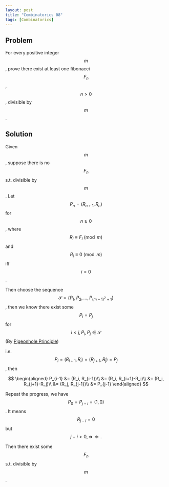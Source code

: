 ```yaml
---
layout: post
title: "Combinatorics 08"
tags: [Combinatorics]
---
```


## Problem

For every positive integer $$m$$, prove there exist at least one fibonacci $$F_n$$, $$n>0$$, divisible by $$m$$.

## Solution

Given $$m$$, suppose there is no $$F_n$$ s.t. divisible by $$m$$. Let $$P_n = (R_{n+1}, R_n)$$ for $$n\geq 0$$ , where $$R_i\equiv F_i \pmod{m}$$ and $$R_i\equiv 0 \pmod{m}$$ iff $$i = 0$$.

Then choose the sequence $$\mathcal{S} = \{P_1, P_2, \ldots, P_{ {(m-1)}^2+1 }\}$$, then we know there exist some $$P_i = P_j$$ for $$i < j, P_i, P_j\in \mathcal{S}$$ (By [Pigeonhole Principle](https://en.wikipedia.org/wiki/Pigeonhole_principle))

i.e. $$P_i = (R_{i+1}, R_i) = (R_{j+1}, R_j) = P_j$$, then 

$$
\begin{aligned}
P_{i-1} &= (R_i, R_{i-1})\\
&= (R_i, R_{i+1}-R_i)\\
&= (R_j, R_{j+1}-R_j)\\ 
&= (R_j, R_{j-1})\\
&= P_{j-1}
\end{aligned}
$$

Repeat the progress, we have $$P_0 = P_{j-i} = (1,0)$$. It means $$R_{j-i} = 0$$ but $$j-i > 0, \Rightarrow\!\Leftarrow.$$

Then there exist some $$F_n$$ s.t. divisible by $$m$$.
